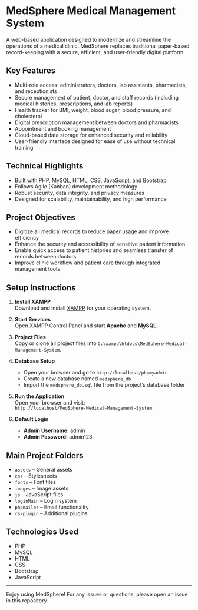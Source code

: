 # MedSphere Medical Management System

A web-based application designed to modernize and streamline the operations of a medical clinic. MedSphere replaces traditional paper-based record-keeping with a secure, efficient, and user-friendly digital platform.

## Key Features

- Multi-role access: administrators, doctors, lab assistants, pharmacists, and receptionists
- Secure management of patient, doctor, and staff records (including medical histories, prescriptions, and lab reports)
- Health tracker for BMI, weight, blood sugar, blood pressure, and cholesterol
- Digital prescription management between doctors and pharmacists
- Appointment and booking management
- Cloud-based data storage for enhanced security and reliability
- User-friendly interface designed for ease of use without technical training

## Technical Highlights

- Built with PHP, MySQL, HTML, CSS, JavaScript, and Bootstrap
- Follows Agile (Kanban) development methodology
- Robust security, data integrity, and privacy measures
- Designed for scalability, maintainability, and high performance

## Project Objectives

- Digitize all medical records to reduce paper usage and improve efficiency
- Enhance the security and accessibility of sensitive patient information
- Enable quick access to patient histories and seamless transfer of records between doctors
- Improve clinic workflow and patient care through integrated management tools

## Setup Instructions

1. **Install XAMPP**  
   Download and install [XAMPP](https://www.apachefriends.org/index.html) for your operating system.

2. **Start Services**  
   Open XAMPP Control Panel and start **Apache** and **MySQL**.

3. **Project Files**  
   Copy or clone all project files into `C:\xampp\htdocs\MedSphere-Medical-Management-System`.

4. **Database Setup**  
   - Open your browser and go to `http://localhost/phpmyadmin`
   - Create a new database named `medsphere_db`
   - Import the `medsphere_db.sql` file from the project’s database folder

5. **Run the Application**  
   Open your browser and visit:  
   `http://localhost/MedSphere-Medical-Management-System`

6. **Default Login**  
   - **Admin Username:** admin  
   - **Admin Password:** admin123

## Main Project Folders

- `assets` – General assets
- `css` – Stylesheets
- `fonts` – Font files
- `images` – Image assets
- `js` – JavaScript files
- `loginMain` – Login system
- `phpmailer` – Email functionality
- `rs-plugin` – Additional plugins

## Technologies Used

- PHP
- MySQL
- HTML
- CSS
- Bootstrap
- JavaScript

---

Enjoy using MedSphere! For any issues or questions, please open an issue in this repository.

